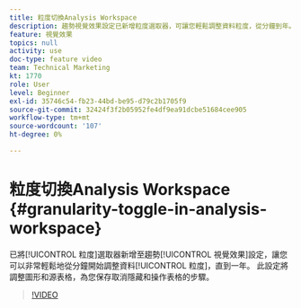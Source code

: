```yaml
---
title: 粒度切換Analysis Workspace
description: 趨勢視覺效果設定已新增粒度選取器，可讓您輕鬆調整資料粒度，從分鐘到年。 此設定將調整圖形和源表，為您保存取消隱藏和操作表的步驟。
feature: 視覺效果
topics: null
activity: use
doc-type: feature video
team: Technical Marketing
kt: 1770
role: User
level: Beginner
exl-id: 35746c54-fb23-44bd-be95-d79c2b1705f9
source-git-commit: 32424f3f2b05952fe4df9ea91dcbe51684cee905
workflow-type: tm+mt
source-wordcount: '107'
ht-degree: 0%

---
```


#  粒度切換Analysis Workspace {#granularity-toggle-in-analysis-workspace}

已將[!UICONTROL 粒度]選取器新增至趨勢[!UICONTROL 視覺效果]設定，讓您可以非常輕鬆地從分鐘開始調整資料[!UICONTROL 粒度]，直到一年。 此設定將調整圖形和源表格，為您保存取消隱藏和操作表格的步驟。

>[!VIDEO](https://video.tv.adobe.com/v/23548/?quality=12)
